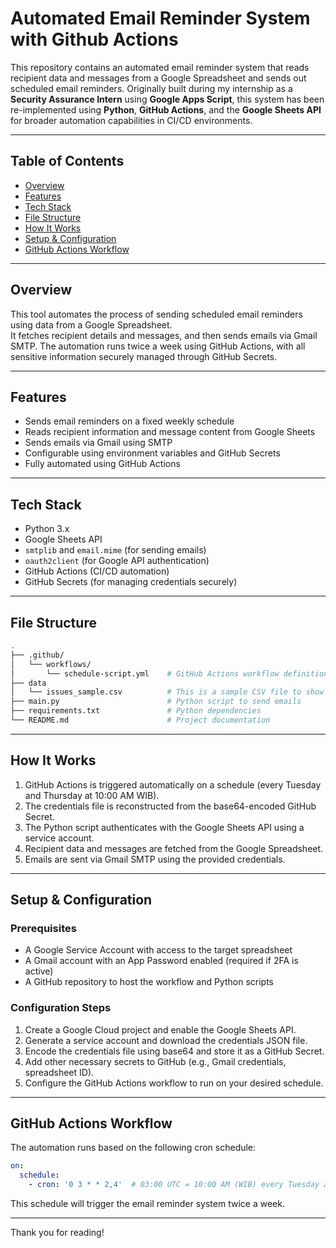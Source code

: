 # Automated Email Reminder System with Github Actions

This repository contains an automated email reminder system that reads recipient data and messages from a Google Spreadsheet and sends out scheduled email reminders. Originally built during my internship as a **Security Assurance Intern** using **Google Apps Script**, this system has been re-implemented using **Python**, **GitHub Actions**, and the **Google Sheets API** for broader automation capabilities in CI/CD environments.

---

## Table of Contents

- [Overview](#overview)  
- [Features](#features)  
- [Tech Stack](#tech-stack)  
- [File Structure](#file-structure)  
- [How It Works](#how-it-works)  
- [Setup & Configuration](#setup--configuration)  
- [GitHub Actions Workflow](#github-actions-workflow)  

---

## Overview

This tool automates the process of sending scheduled email reminders using data from a Google Spreadsheet.  
It fetches recipient details and messages, and then sends emails via Gmail SMTP. The automation runs twice a week using GitHub Actions, with all sensitive information securely managed through GitHub Secrets.

---

## Features

- Sends email reminders on a fixed weekly schedule  
- Reads recipient information and message content from Google Sheets  
- Sends emails via Gmail using SMTP  
- Configurable using environment variables and GitHub Secrets  
- Fully automated using GitHub Actions

---

## Tech Stack

- Python 3.x  
- Google Sheets API  
- `smtplib` and `email.mime` (for sending emails)  
- `oauth2client` (for Google API authentication)  
- GitHub Actions (CI/CD automation)  
- GitHub Secrets (for managing credentials securely)

---

## File Structure

```bash
.
├── .github/
│   └── workflows/
│       └── schedule-script.yml    # GitHub Actions workflow definition
├── data
│   └── issues_sample.csv          # This is a sample CSV file to show the expected structure of issue data
├── main.py                        # Python script to send emails
├── requirements.txt               # Python dependencies
└── README.md                      # Project documentation
```

---

## How It Works

1. GitHub Actions is triggered automatically on a schedule (every Tuesday and Thursday at 10:00 AM WIB).  
2. The credentials file is reconstructed from the base64-encoded GitHub Secret.  
3. The Python script authenticates with the Google Sheets API using a service account.  
4. Recipient data and messages are fetched from the Google Spreadsheet.  
5. Emails are sent via Gmail SMTP using the provided credentials.  

---

## Setup & Configuration

### Prerequisites

- A Google Service Account with access to the target spreadsheet  
- A Gmail account with an App Password enabled (required if 2FA is active)  
- A GitHub repository to host the workflow and Python scripts  

### Configuration Steps

1. Create a Google Cloud project and enable the Google Sheets API.  
2. Generate a service account and download the credentials JSON file.  
3. Encode the credentials file using base64 and store it as a GitHub Secret.  
4. Add other necessary secrets to GitHub (e.g., Gmail credentials, spreadsheet ID).  
5. Configure the GitHub Actions workflow to run on your desired schedule.  

---

## GitHub Actions Workflow

The automation runs based on the following cron schedule:

```yaml
on:
  schedule:
    - cron: '0 3 * * 2,4'  # 03:00 UTC = 10:00 AM (WIB) every Tuesday and Thursday
```

This schedule will trigger the email reminder system twice a week.

---

Thank you for reading!
